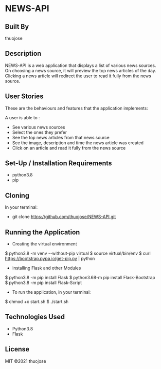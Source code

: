 # NEWS-API

## Built By 
thuojose

## Description

NEWS-API is a web application that displays a list of various news sources. On choosing a news source, it will preview the top news articles of the day. Clicking a news article will redirect the user to read it fully from the news source.

## User Stories

These are the behaviours and features that the application implements:

A user is able to :
* See various news sources
* Select the ones they prefer
* See the top news articles from that news source
* See the image, description and time the news article was created
* Click on an article and read it fully from the news source


## Set-Up / Installation Requirements

* python3.8
* pip

## Cloning

In your terminal:

* git clone https://github.com/thuojose/NEWS-API.git

## Running the Application

* Creating the virtual environment

$ python3.8 -m venv --without-pip virtual
$ source virtual/bin/env
$ curl https://bootstrap.pypa.io/get-pip.py | python

* Installing Flask and other Modules

$ python3.8 -m pip install Flask
$ python3.68-m pip install Flask-Bootstrap
$ python3.8 -m pip install Flask-Script

* To run the application, in your terminal:

$ chmod +x start.sh
$ ./start.sh

## Technologies Used

* Python3.8
* Flask

## License

MIT ©2021 thuojose
